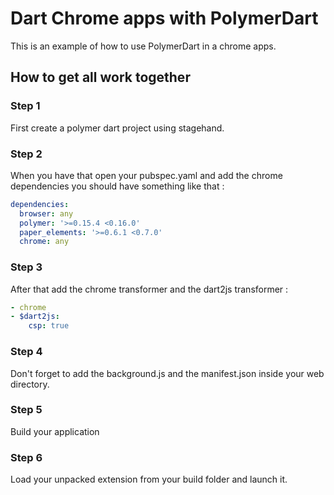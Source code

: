 # Dart Chrome apps with PolymerDart

This is an example of how to use PolymerDart in a chrome apps.

## How to get all work together

### Step 1

First create a polymer dart project using stagehand.

### Step 2

When you have that open your pubspec.yaml and add the chrome dependencies you should have something like that :

```yaml
dependencies:
  browser: any
  polymer: '>=0.15.4 <0.16.0'
  paper_elements: '>=0.6.1 <0.7.0'
  chrome: any
```

### Step 3

After that add the chrome transformer and the dart2js transformer :

```yaml
- chrome
- $dart2js:
    csp: true
```

### Step 4

Don't forget to add the background.js and the manifest.json inside your web directory.

### Step 5

Build your application


### Step 6

Load your unpacked extension from your build folder and launch it.
